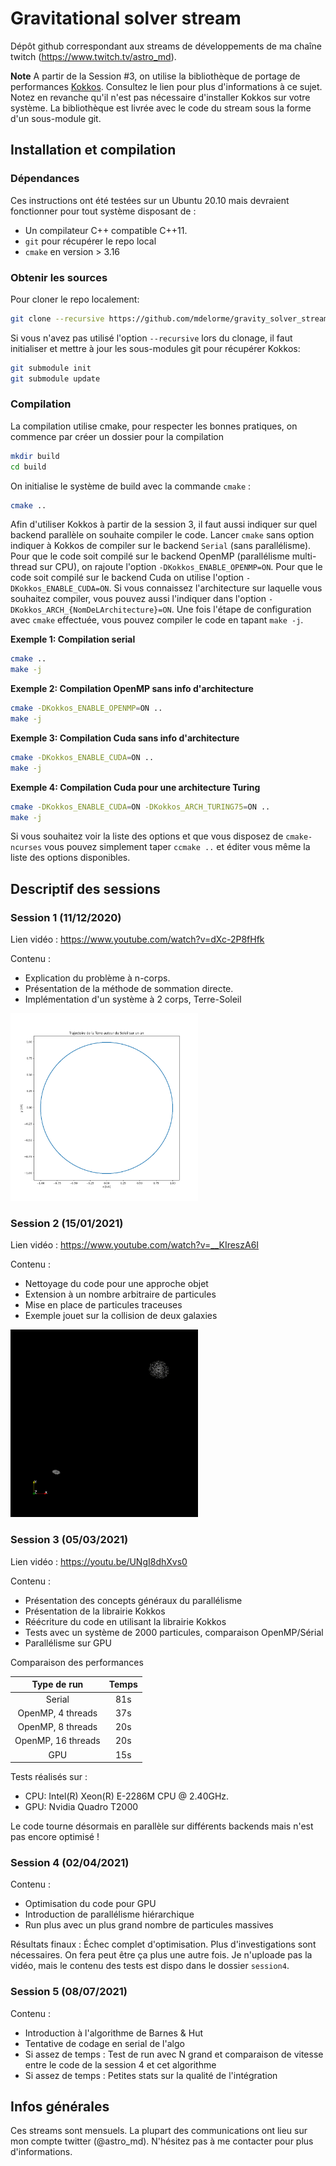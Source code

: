 # Gravitational solver stream

Dépôt github correspondant aux streams de développements de ma chaîne twitch (https://www.twitch.tv/astro_md).

**Note** A partir de la Session #3, on utilise la bibliothèque de portage de performances [Kokkos](https://github.com/kokkos/kokkos). Consultez le lien pour plus d'informations à ce sujet. Notez en revanche qu'il n'est pas nécessaire d'installer Kokkos sur votre système. La bibliothèque est livrée avec le code du stream sous la forme d'un sous-module git.

## Installation et compilation

### Dépendances
Ces instructions ont été testées sur un Ubuntu 20.10 mais devraient fonctionner pour tout système disposant de :
  * Un compilateur C++ compatible C++11. 
  * `git` pour récupérer le repo local
  * `cmake` en version > 3.16

### Obtenir les sources
Pour cloner le repo localement:

```bash
git clone --recursive https://github.com/mdelorme/gravity_solver_stream
```

Si vous n'avez pas utilisé l'option `--recursive` lors du clonage, il faut initialiser et mettre à jour les sous-modules git pour récupérer Kokkos:

```bash
git submodule init
git submodule update
```

### Compilation
La compilation utilise cmake, pour respecter les bonnes pratiques, on commence par créer un dossier pour la compilation

```bash
mkdir build
cd build
```

On initialise le système de build avec la commande `cmake` : 

```bash
cmake ..
```

Afin d'utiliser Kokkos à partir de la session 3, il faut aussi indiquer sur quel backend parallèle on souhaite compiler le code. Lancer `cmake` sans option indiquer à Kokkos de compiler sur le backend `Serial` (sans parallélisme). Pour que le code soit compilé sur le backend OpenMP (parallélisme multi-thread sur CPU), on rajoute l'option `-DKokkos_ENABLE_OPENMP=ON`. Pour que le code soit compilé sur le backend Cuda on utilise l'option `-DKokkos_ENABLE_CUDA=ON`. Si vous connaissez l'architecture sur laquelle vous souhaitez compiler, vous pouvez aussi l'indiquer dans l'option `-DKokkos_ARCH_{NomDeLArchitecture}=ON`. Une fois l'étape de configuration avec `cmake` effectuée, vous pouvez compiler le code en tapant `make -j`.

**Exemple 1: Compilation serial**

```bash
cmake ..
make -j
```

**Exemple 2: Compilation OpenMP sans info d'architecture**

```bash
cmake -DKokkos_ENABLE_OPENMP=ON ..
make -j
```

**Exemple 3: Compilation Cuda sans info d'architecture**

```bash
cmake -DKokkos_ENABLE_CUDA=ON ..
make -j
```

**Exemple 4: Compilation Cuda pour une architecture Turing**

```bash
cmake -DKokkos_ENABLE_CUDA=ON -DKokkos_ARCH_TURING75=ON ..
make -j
```

Si vous souhaitez voir la liste des options et que vous disposez de `cmake-ncurses` vous pouvez simplement taper `ccmake ..` et éditer vous même la liste des options disponibles.

## Descriptif des sessions
### Session 1 (11/12/2020)
Lien vidéo : https://www.youtube.com/watch?v=dXc-2P8fHfk

Contenu : 
 * Explication du problème à n-corps. 
 * Présentation de la méthode de sommation directe.
 * Implémentation d'un système à 2 corps, Terre-Soleil
 <img src="https://github.com/mdelorme/gravity_solver_stream/blob/main/figs/session1.png" width="300" height="300" />
 
### Session 2 (15/01/2021) 
Lien vidéo : https://www.youtube.com/watch?v=__KIreszA6I
 
Contenu :
 * Nettoyage du code pour une approche objet
 * Extension à un nombre arbitraire de particules
 * Mise en place de particules traceuses 
 * Exemple jouet sur la collision de deux galaxies
 
 <img src="https://github.com/mdelorme/gravity_solver_stream/blob/main/figs/session2.gif" width="300" height="300" />
 
### Session 3 (05/03/2021)
Lien vidéo : https://youtu.be/UNgI8dhXvs0

Contenu :
 * Présentation des concepts généraux du parallélisme
 * Présentation de la librairie Kokkos
 * Réécriture du code en utilisant la librairie Kokkos
 * Tests avec un système de 2000 particules, comparaison OpenMP/Sérial
 * Parallélisme sur GPU

Comparaison des performances

|    Type de run     | Temps |
|   :-----------:    |:-----:|
| Serial             | 81s   |
| OpenMP, 4 threads  | 37s   |
| OpenMP, 8 threads  | 20s   |
| OpenMP, 16 threads | 20s   |
| GPU                | 15s   |

Tests réalisés sur :
  * CPU: Intel(R) Xeon(R) E-2286M  CPU @ 2.40GHz.
  * GPU: Nvidia Quadro T2000

Le code tourne désormais en parallèle sur différents backends mais n'est pas encore optimisé !

### Session 4 (02/04/2021)

Contenu :
  * Optimisation du code pour GPU
  * Introduction de parallélisme hiérarchique
  * Run plus avec un plus grand nombre de particules massives

Résultats finaux : Échec complet d'optimisation. Plus d'investigations sont nécessaires. On fera peut être ça plus une autre fois. Je n'uploade pas la vidéo, mais le contenu des tests est dispo dans le dossier `session4`.


### Session 5 (08/07/2021)

Contenu :
  * Introduction à l'algorithme de Barnes & Hut
  * Tentative de codage en serial de l'algo
  * Si assez de temps : Test de run avec N grand et comparaison de vitesse entre le code de la session 4 et cet algorithme
  * Si assez de temps : Petites stats sur la qualité de l'intégration
 
## Infos générales

Ces streams sont mensuels. La plupart des communications ont lieu sur mon compte twitter (@astro_md). N'hésitez pas à me contacter pour plus d'informations.
